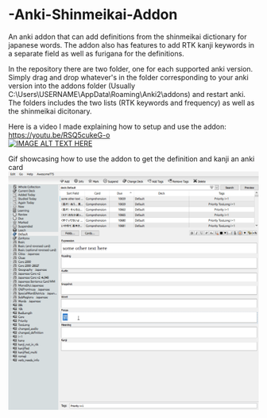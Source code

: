 # -Anki-Shinmeikai-Addon
An anki addon that can add definitions from the shinmeikai dictionary for japanese words. The addon also has features to add RTK kanji keywords in a separate field as well as furigana for the definitions.  
  
In the repository there are two folder, one for each supported anki version. Simply drag and drop whatever's in the folder corresponding to your anki version into the addons folder (Usually C:\Users\USERNAME\AppData\Roaming\Anki2\addons) and restart anki.  The folders includes the two lists (RTK keywords and frequency) as well as the shinmeikai dicitonary.  
  
Here is a video I made explaining how to setup and use the addon:  
https://youtu.be/RSQ5cukeG-o  
[![IMAGE ALT TEXT HERE](https://img.youtube.com/vi/RSQ5cukeG-o/0.jpg)](https://youtu.be/RSQ5cukeG-o)  
  
Gif showcasing how to use the addon to get the definition and kanji an anki card  
![](showcase.gif)
